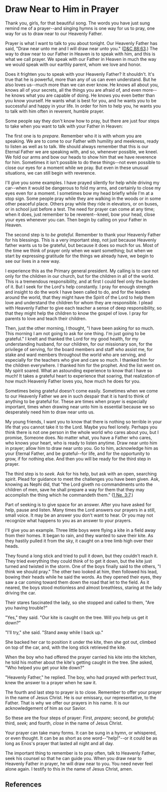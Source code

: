 # Draw Near to Him in Prayer

Thank you, girls, for that beautiful song. The words you have just sung remind
me of a prayer--and singing hymns is one way for us to pray, one way for us to
draw near to our Heavenly Father.

Prayer is what I want to talk to you about tonight. Our Heavenly Father has
said, "Draw near unto me and I will draw near unto you." ([D&amp;C
88:63](/scriptures/dc-testament/dc/88.63?lang=eng#62).) The way to draw near
to our Father in Heaven is to speak with him, and this is what we call prayer.
We speak with our Father in Heaven in much the way we would speak with our
earthly parent, whom we love and honor.

Does it frighten you to speak with your Heavenly Father? It shouldn't. It's
true that he is powerful, more than any of us can even understand. But he also
loves us--much more than we can ever know. He knows all about you, knows all
of your secrets, all the things you are afraid of, and even more--he knows
what you are capable of doing. He knows you even better than you know
yourself. He wants what is best for you, and he wants you to be successful and
happy in your life. In order for him to help you, he wants you to talk with
him often in reverent, humble prayer.

Some people say they don't know how to pray, but there are just four steps to
take when you want to talk with your Father in Heaven:

The first one is to _prepare._ Remember who it is with whom you are speaking.
We are to come to our Father with humility and meekness, ready to listen as
well as to talk. We should always remember that this is our Eternal Father we
are speaking with, and so, whenever possible, we kneel. We fold our arms and
bow our heads to show him that we have reverence for him. Sometimes it isn't
possible to do these things--not even possible to close our eyes for a moment
while we pray. But even in these unusual situations, we can still begin with
reverence.

I'll give you some examples. I have prayed silently for help while driving my
car--when it would be dangerous to fold my arms, and certainly to close my
eyes even for a moment. I sometimes bow my head briefly while I'm at a stop
sign. Some people pray while they are walking in the woods or in some other
peaceful place. Others pray while they ride in elevators, or on buses, or in
school just before a test. The need for prayer can come at any time; when it
does, just remember to be reverent--kneel, bow your head, close your eyes
whenever you can. Then begin by calling on your Father in Heaven.

The second step is to _be grateful._ Remember to thank your Heavenly Father
for his blessings. This is a very important step, not just because Heavenly
father wants us to be grateful, but because it does so much for us. Most of
the time we think of prayer only when we want something; but when we start by
expressing gratitude for the things we already have, we begin to see our lives
in a new way.

I experience this as the Primary general president. My calling is to care not
only for the children in our church, but for the children in all of the world.
This is a tremendous responsibility, and at first I could feel only the burden
of it. But I seek for the Lord's help constantly. I pray for enough strength
and insight to do the work I have been called to do, and for the leaders
around the world, that they might have the Spirit of the Lord to help them
love and understand the children for whom they are responsible. I plead with
Heavenly Father to give each teacher a sense of deep responsibility, so that
they might help the children to know the gospel of love. I pray for parents to
love and teach their children.

Then, just the other morning, I thought, "I have been asking for so much. This
morning I am not going to ask for one thing. I'm just going to be grateful." I
knelt and thanked the Lord for my good health, for my understanding husband,
for our children, for our missionary son, for the privilege of serving, for
the board members and staff who assist me, for stake and ward members
throughout the world who are serving, and especially for the teachers who give
and care so much. I thanked him for the children everywhere. I thanked him for
the prophet. And the list went on. My spirit soared. What an astounding
experience to know that I have so much! It takes a grateful heart to
experience that soaring, that realization of how much Heavenly Father loves
you, how much he does for you.

Sometimes being grateful doesn't come easily. Sometimes when we come to our
Heavenly Father we are in such despair that it is hard to think of anything to
be grateful for. These are times when prayer is especially important, times
when drawing near unto him is essential because we so desperately need him to
draw near unto us.

My young friends, I want you to know that there is nothing so terrible in your
life that you cannot take it to the Lord. Maybe you feel lonely. Perhaps you
think there is not one person in the whole world who cares about you, but I
promise, Someone does. No matter what, you have a Father who cares, who knows
your heart, who is ready to listen anytime. Draw near unto him in prayer;
allow him to draw near unto you. Go to him, acknowledge him as your Eternal
Father, and be grateful--for life, and for the opportunity to grow, if for
nothing else. And then you will be ready for the third step in prayer.

The third step is to _seek._ Ask for his help, but ask with an open, searching
spirit. Plead for guidance to meet the challenges you have been given. Ask,
knowing as Nephi did, that "the Lord giveth no commandments unto the children
of men, save he shall prepare a way for them that they may accomplish the
thing which he commandeth them." ([1 Ne.
3:7](/scriptures/bofm/1-ne/3.7?lang=eng#6).)

Part of seeking is to give space for an answer. After you have asked for help,
pause and listen. Many times the Lord answers our prayers in a still, small
voice. It may be an answer you don't want to hear. Or you may not recognize
what happens to you as an answer to your prayers.

I'll give you an example. Three little boys were flying a kite in a field away
from their homes. It began to rain, and they wanted to save their kite. As
they hastily pulled it from the sky, it caught on a tree limb high over their
heads.

They found a long stick and tried to pull it down, but they couldn't reach it.
They tried everything they could think of to get it down, but the kite just
turned and twisted in the storm. One of the boys finally said to the others,
"I think we should pray." The other two looked at him, then followed his lead,
bowing their heads while he said the words. As they opened their eyes, they
saw a car coming toward them down the road that let to the field. As it
neared, the boys stood motionless and almost breathless, staring at the lady
driving the car.

Their stares fascinated the lady, so she stopped and called to them, "Are you
having trouble?"

"Yes," they said. "Our kite is caught on the tree. Will you help us get it
down?"

"I'll try," she said. "Stand away while I back up."

She backed her car to position it under the kite, then she got out, climbed on
top of the car, and, with the long stick retrieved the kite.

When the boy who had offered the prayer carried his kite into the kitchen, he
told his mother about the kite's getting caught in the tree. She asked, "Who
helped you get your kite down?"

"Heavenly Father," he replied. The boy, who had prayed with perfect trust,
knew the answer to a prayer when he saw it.

The fourth and last step to prayer is to close. Remember to offer your prayer
in the name of Jesus Christ. He is our emissary, our representative, to the
Father. That is why we offer our prayers in his name. It is our
acknowledgement of him as our Savior.

So these are the four steps of prayer: First, _prepare;_ second, _be
grateful;_ third, _seek;_ and fourth, _close_ in the name of Jesus Christ.

Your prayer can take many forms. It can be sung in a hymn, or whispered, or
even thought. It can be as short as one word--"help!"--or it could be as long
as Enos's prayer that lasted all night and all day.

The important thing to remember is to pray often, talk to Heavenly Father,
seek his counsel so that he can guide you. When you draw near to Heavenly
Father in prayer, he will draw near to you. You need never feel alone again. I
testify to this in the name of Jesus Christ, amen.

## References

